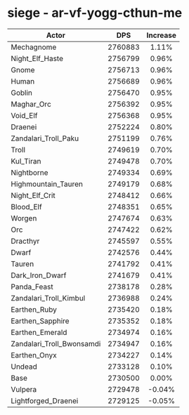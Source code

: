 # siege - ar-vf-yogg-cthun-me
| Actor | DPS | Increase |
|---|:---:|:---:|
|Mechagnome|2760883|1.11%|
|Night_Elf_Haste|2756799|0.96%|
|Gnome|2756713|0.96%|
|Human|2756689|0.96%|
|Goblin|2756470|0.95%|
|Maghar_Orc|2756392|0.95%|
|Void_Elf|2756368|0.95%|
|Draenei|2752224|0.80%|
|Zandalari_Troll_Paku|2751199|0.76%|
|Troll|2749619|0.70%|
|Kul_Tiran|2749478|0.70%|
|Nightborne|2749334|0.69%|
|Highmountain_Tauren|2749179|0.68%|
|Night_Elf_Crit|2748412|0.66%|
|Blood_Elf|2748351|0.65%|
|Worgen|2747674|0.63%|
|Orc|2747422|0.62%|
|Dracthyr|2745597|0.55%|
|Dwarf|2742576|0.44%|
|Tauren|2741792|0.41%|
|Dark_Iron_Dwarf|2741679|0.41%|
|Panda_Feast|2738178|0.28%|
|Zandalari_Troll_Kimbul|2736988|0.24%|
|Earthen_Ruby|2735420|0.18%|
|Earthen_Sapphire|2735352|0.18%|
|Earthen_Emerald|2734974|0.16%|
|Zandalari_Troll_Bwonsamdi|2734947|0.16%|
|Earthen_Onyx|2734227|0.14%|
|Undead|2733128|0.10%|
|Base|2730500|0.00%|
|Vulpera|2729478|-0.04%|
|Lightforged_Draenei|2729125|-0.05%|
